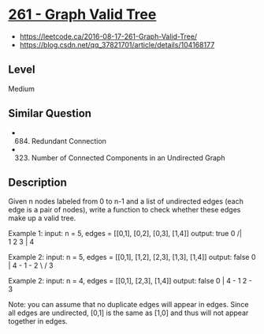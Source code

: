 # [261 - Graph Valid Tree](https://leetcode.ca/all/261.html)

- https://leetcode.ca/2016-08-17-261-Graph-Valid-Tree/
- https://blog.csdn.net/qq_37821701/article/details/104168177

## Level
Medium

## Similar Question
- 684. Redundant Connection
- 323. Number of Connected Components in an Undirected Graph

## Description
Given n nodes labeled from 0 to n-1 and a list of undirected edges (each edge is a pair of nodes), write a function to check whether these edges make up a valid tree.

Example 1:
input: n = 5, edges = [[0,1], [0,2], [0,3], [1,4]]
output: true
  0
 /|\
1 2 3
|
4

Example 2:
input: n = 5, edges = [[0,1], [1,2], [2,3], [1,3], [1,4]]
output: false
    0
    | 
4 - 1 - 2
     \ /
      3

Example 2:
input: n = 4, edges = [[0,1], [2,3], [1,4]]
output: false
    0
    | 
4 - 1   2 - 3

Note: you can assume that no duplicate edges will appear in edges. Since all edges are undirected, [0,1] is the same as [1,0] and thus will not appear together in edges.